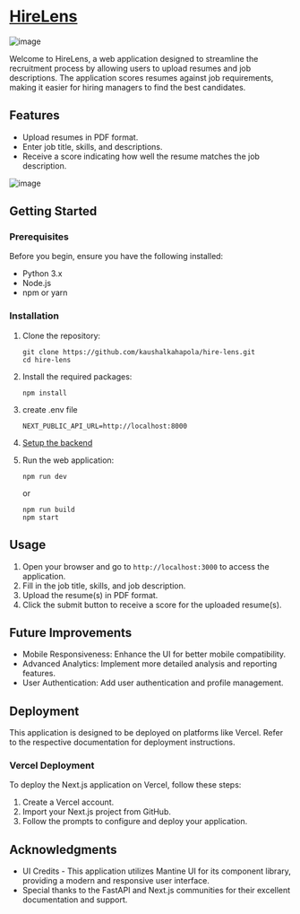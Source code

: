 # [HireLens](https://www.hire-lens-flame.vercel.app)

![image](https://github.com/user-attachments/assets/0a3c17b1-d4b8-459c-a9a0-3ffd034128f9)


Welcome to HireLens, a web application designed to streamline the recruitment process by allowing users to upload resumes and job descriptions. The application scores resumes against job requirements, making it easier for hiring managers to find the best candidates.

## Features

- Upload resumes in PDF format.
- Enter job title, skills, and descriptions.
- Receive a score indicating how well the resume matches the job description.

![image](https://github.com/user-attachments/assets/64095681-c965-4f8b-a227-0017a6df83f9)


## Getting Started

### Prerequisites

Before you begin, ensure you have the following installed:

- Python 3.x
- Node.js
- npm or yarn

### Installation

1. Clone the repository:

   ```
   git clone https://github.com/kaushalkahapola/hire-lens.git
   cd hire-lens
   ```

2. Install the required packages:

   ```
   npm install
   ```
3. create .env file
   
   ```
   NEXT_PUBLIC_API_URL=http://localhost:8000 
   ```
4. [Setup the backend](https://github.com/kaushalkahapola/automated-resume-screening)

5. Run the web application:

   ```
   npm run dev
   ```
   or
   ```
   npm run build
   npm start
   ```


## Usage

1. Open your browser and go to `http://localhost:3000` to access the application.
2. Fill in the job title, skills, and job description.
3. Upload the resume(s) in PDF format.
4. Click the submit button to receive a score for the uploaded resume(s).

## Future Improvements

* Mobile Responsiveness: Enhance the UI for better mobile compatibility.
* Advanced Analytics: Implement more detailed analysis and reporting features.
* User Authentication: Add user authentication and profile management.

## Deployment

This application is designed to be deployed on platforms like Vercel. Refer to the respective documentation for deployment instructions.

### Vercel Deployment

To deploy the Next.js application on Vercel, follow these steps:

1. Create a Vercel account.
2. Import your Next.js project from GitHub.
3. Follow the prompts to configure and deploy your application.


## Acknowledgments

- UI Credits - This application utilizes Mantine UI for its component library, providing a modern and responsive user interface.
- Special thanks to the FastAPI and Next.js communities for their excellent documentation and support.
